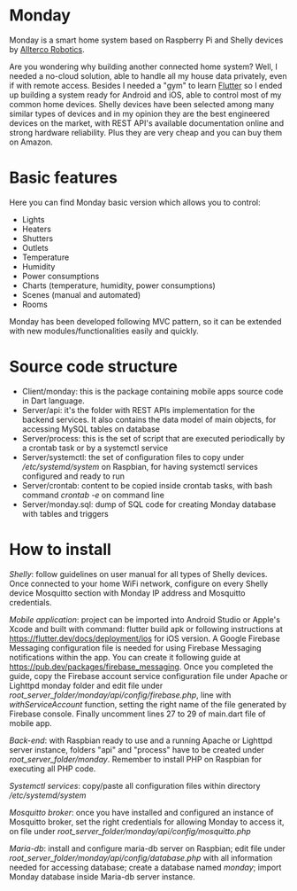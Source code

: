 # Monday
Monday is a smart home system based on Raspberry Pi and Shelly devices by [Allterco Robotics](https://allterco.com/).

Are you wondering why building another connected home system? Well, I needed a no-cloud solution, able to handle all my house data privately, even if with remote access. Besides I needed a "gym" to learn [Flutter](https://flutter.dev) so I ended up building a system ready for Android and iOS, able to control most of my 
common home devices.
Shelly devices have been selected among many similar types of devices and in my opinion they are the best engineered devices on the market, with REST API's available documentation online and strong hardware reliability. Plus they are very cheap and you can buy them on Amazon.

# Basic features
Here you can find Monday basic version which allows you to control:
  - Lights
  - Heaters
  - Shutters
  - Outlets
  - Temperature
  - Humidity
  - Power consumptions
  - Charts (temperature, humidity, power consumptions)
  - Scenes (manual and automated)
  - Rooms
  
Monday has been developed following MVC pattern, so it can be extended with new modules/functionalities easily and quickly.

# Source code structure

- Client/monday: this is the package containing mobile apps source code in Dart language.
- Server/api: it's the folder with REST APIs implementation for the backend services. It also contains the data model of main objects, for accessing MySQL tables on database
- Server/process: this is the set of script that are executed periodically by a crontab task or by a systemctl service
- Server/systemctl: the set of configuration files to copy under */etc/systemd/system* on Raspbian, for having systemctl services configured and ready to run
- Server/crontab: content to be copied inside crontab tasks, with bash command *crontab -e* on command line 
- Server/monday.sql: dump of SQL code for creating Monday database with tables and triggers

# How to install

*Shelly*: follow guidelines on user manual for all types of Shelly devices. Once connected to your home WiFi network, configure on every Shelly device Mosquitto section with Monday IP address and Mosquitto credentials. 

*Mobile application*: project can be imported into Android Studio or Apple's Xcode and built with command: flutter build apk or following instructions at https://flutter.dev/docs/deployment/ios for iOS version. A Google Firebase Messaging configuration file is needed for using Firebase Messaging notifications within the app. You can create it following guide at https://pub.dev/packages/firebase_messaging. Once you completed the guide, copy the Firebase account service configuration file under Apache or Lighttpd monday folder and edit file under *root_server_folder/monday/api/config/firebase.php*, line with *withServiceAccount* function, setting the right name of the file generated by Firebase console. Finally uncomment lines 27 to 29 of main.dart file of mobile app. 

*Back-end*: with Raspbian ready to use and a running Apache or Lighttpd server instance, folders "api" and "process" have to be created under *root_server_folder/monday*. Remember to install PHP on Raspbian for executing all PHP code.

*Systemctl services*: copy/paste all configuration files within directory */etc/systemd/system*

*Mosquitto broker*: once you have installed and configured an instance of Mosquitto broker, set the right credentials for allowing Monday to access it, on file under 
*root_server_folder/monday/api/config/mosquitto.php*

*Maria-db*: install and configure maria-db server on Raspbian; edit file under *root_server_folder/monday/api/config/database.php* with all information needed for accessing database; create a database named *monday*; import Monday database inside Maria-db server instance.




 

